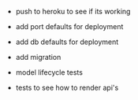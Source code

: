 - push to heroku to see if its working

- add port defaults for deployment

- add db defaults for deployment

- add migration

- model lifecycle tests

- tests to see how to render api's